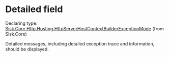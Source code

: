 <!--

Copyrights 2023 Sisk Framework - CypherPotato
Published under MIT license

!!! DO NOT EDIT THIS FILE !!!
This file was generated by a tool in the Sisk package. To edit the information in this documentation,
edit the XML documentation present in the Sisk source code.

-->


# Detailed field

Declaring type: [Sisk.Core.Http.Hosting.HttpServerHostContextBuilderExceptionMode](/spec/Sisk.Core.Http.Hosting.HttpServerHostContextBuilderExceptionMode.md) (from Sisk.Core)


Detailed messages, including detailed exception trace and information, should be displayed.

